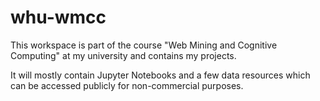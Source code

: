 # whu-wmcc

This workspace is part of the course "Web Mining and Cognitive Computing" at my university and contains my projects.

It will mostly contain Jupyter Notebooks and a few data resources which can be accessed publicly for non-commercial purposes.
